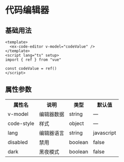 # 代码编辑器

## 基础用法

```vue
<template> 
  <ex-code-editor v-model="codeValue" />
</template>
<script lang="ts" setup>
import { ref } from "vue"

const codeValue = ref()
</script>
```
## 属性参数

<table>
    <tr>
      <th>属性名</th>
      <th>说明</th>
      <th>类型</th>
      <th>默认值</th>
    </tr>
    <tr>
      <td>v-model</td>
      <td>编辑器数据</td>
      <td>string</td>
      <td>—</td>
    </tr>
    <tr>
      <td>code-style</td>
      <td>样式</td>
      <td>object</td>
      <td>—</td>
    </tr>
     <tr>
      <td>lang</td>
      <td>编辑器语言</td>
      <td>string</td>
      <td>javascript</td>
    </tr>
    <tr>
      <td>disabled</td>
      <td>禁用</td>
      <td>boolean</td>
      <td>false</td>
    </tr>
      <tr>
      <td>dark</td>
      <td>黑夜模式</td>
      <td>boolean</td>
      <td>false</td>
    </tr>
  </table>
